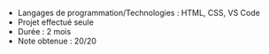 - Langages de programmation/Technologies : HTML, CSS, VS Code
- Projet effectué seule
- Durée : 2 mois
- Note obtenue : 20/20

